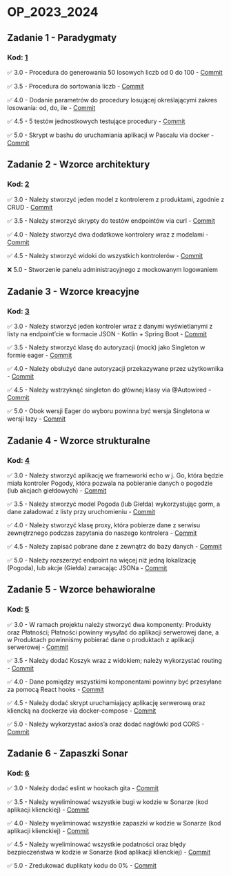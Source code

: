 # OP_2023_2024
## **Zadanie 1 - Paradygmaty**

### **Kod**: [1](https://github.com/Leovambarii/Programowanie_obiektowe_2023_2024/tree/main/1)

:white_check_mark: 3.0 - Procedura do generowania 50 losowych liczb od 0 do 100 - [Commit](https://github.com/Leovambarii/Programowanie_obiektowe_2023_2024/commit/25aa68832fdfba42416394e2ed2a1b0c18a95f2f)

:white_check_mark: 3.5 - Procedura do sortowania liczb - [Commit](https://github.com/Leovambarii/Programowanie_obiektowe_2023_2024/commit/25aa68832fdfba42416394e2ed2a1b0c18a95f2f)

:white_check_mark: 4.0 - Dodanie parametrów do procedury losującej określającymi zakres losowania: od, do, ile - [Commit](https://github.com/Leovambarii/Programowanie_obiektowe_2023_2024/commit/25aa68832fdfba42416394e2ed2a1b0c18a95f2f)

:white_check_mark: 4.5 - 5 testów jednostkowych testujące procedury - [Commit](https://github.com/Leovambarii/Programowanie_obiektowe_2023_2024/commit/25aa68832fdfba42416394e2ed2a1b0c18a95f2f)

:white_check_mark: 5.0 - Skrypt w bashu do uruchamiania aplikacji w Pascalu via docker - [Commit](https://github.com/Leovambarii/Programowanie_obiektowe_2023_2024/commit/25aa68832fdfba42416394e2ed2a1b0c18a95f2f)

## **Zadanie 2 - Wzorce architektury**

### **Kod**: [2](https://github.com/Leovambarii/Programowanie_obiektowe_2023_2024/tree/main/2)

:white_check_mark: 3.0 - Należy stworzyć jeden model z kontrolerem z produktami, zgodnie z CRUD - [Commit](https://github.com/Leovambarii/Programowanie_obiektowe_2023_2024/commit/b92ceb1c902b1b707ce40c8b761293e13eb0a6d8)

:white_check_mark: 3.5 - Należy stworzyć skrypty do testów endpointów via curl - [Commit](https://github.com/Leovambarii/Programowanie_obiektowe_2023_2024/commit/b92ceb1c902b1b707ce40c8b761293e13eb0a6d8)

:white_check_mark: 4.0 - Należy stworzyć dwa dodatkowe kontrolery wraz z modelami - [Commit](https://github.com/Leovambarii/Programowanie_obiektowe_2023_2024/commit/b92ceb1c902b1b707ce40c8b761293e13eb0a6d8)

:white_check_mark: 4.5 - Należy stworzyć widoki do wszystkich kontrolerów - [Commit](https://github.com/Leovambarii/Programowanie_obiektowe_2023_2024/commit/b92ceb1c902b1b707ce40c8b761293e13eb0a6d8)

:x: 5.0 - Stworzenie panelu administracyjnego z mockowanym logowaniem

## **Zadanie 3 - Wzorce kreacyjne**

### **Kod**: [3](https://github.com/Leovambarii/Programowanie_obiektowe_2023_2024/tree/main/3)

:white_check_mark: 3.0 - Należy stworzyć jeden kontroler wraz z danymi wyświetlanymi z listy na endpoint’cie w formacie JSON - Kotlin + Spring Boot - [Commit](https://github.com/Leovambarii/Programowanie_obiektowe_2023_2024/commit/eb1b36f5d2dffb60413240d36081d177289a9595)

:white_check_mark: 3.5 - Należy stworzyć klasę do autoryzacji (mock) jako Singleton w formie eager - [Commit](https://github.com/Leovambarii/Programowanie_obiektowe_2023_2024/commit/eb1b36f5d2dffb60413240d36081d177289a9595)

:white_check_mark: 4.0 - Należy obsłużyć dane autoryzacji przekazywane przez użytkownika - [Commit](https://github.com/Leovambarii/Programowanie_obiektowe_2023_2024/commit/eb1b36f5d2dffb60413240d36081d177289a9595)

:white_check_mark: 4.5 - Należy wstrzyknąć singleton do głównej klasy via @Autowired - [Commit](https://github.com/Leovambarii/Programowanie_obiektowe_2023_2024/commit/eb1b36f5d2dffb60413240d36081d177289a9595)

:white_check_mark: 5.0 - Obok wersji Eager do wyboru powinna być wersja Singletona w wersji lazy - [Commit](https://github.com/Leovambarii/Programowanie_obiektowe_2023_2024/commit/eb1b36f5d2dffb60413240d36081d177289a9595)

## **Zadanie 4 - Wzorce strukturalne**

### **Kod**: [4](https://github.com/Leovambarii/Programowanie_obiektowe_2023_2024/tree/main/4)

:white_check_mark: 3.0 - Należy stworzyć aplikację we frameworki echo w j. Go, która będzie miała kontroler Pogody, która pozwala na pobieranie danych o pogodzie (lub akcjach giełdowych) - [Commit](https://github.com/Leovambarii/Programowanie_obiektowe_2023_2024/commit/2f0a5e55a89391a4ea67d10c350925decbb9c7c2)

:white_check_mark: 3.5 - Należy stworzyć model Pogoda (lub Giełda) wykorzystując gorm, a dane załadować z listy przy uruchomieniu - [Commit](https://github.com/Leovambarii/Programowanie_obiektowe_2023_2024/commit/2f0a5e55a89391a4ea67d10c350925decbb9c7c2)

:white_check_mark: 4.0 - Należy stworzyć klasę proxy, która pobierze dane z serwisu zewnętrznego podczas zapytania do naszego kontrolera - [Commit](https://github.com/Leovambarii/Programowanie_obiektowe_2023_2024/commit/29fc56e76777f95fea39498abe234f1f49c8e055)

:white_check_mark: 4.5 - Należy zapisać pobrane dane z zewnątrz do bazy danych - [Commit](https://github.com/Leovambarii/Programowanie_obiektowe_2023_2024/commit/29fc56e76777f95fea39498abe234f1f49c8e055)

:white_check_mark: 5.0 - Należy rozszerzyć endpoint na więcej niż jedną lokalizację (Pogoda), lub akcje (Giełda) zwracając JSONa - [Commit](https://github.com/Leovambarii/Programowanie_obiektowe_2023_2024/commit/29fc56e76777f95fea39498abe234f1f49c8e055)

## **Zadanie 5 - Wzorce behawioralne**

### **Kod**: [5](https://github.com/Leovambarii/Programowanie_obiektowe_2023_2024/tree/main/5)

:white_check_mark: 3.0 - W ramach projektu należy stworzyć dwa komponenty: Produkty oraz Płatności; Płatności powinny wysyłać do aplikacji serwerowej dane, a w Produktach powinniśmy pobierać dane o produktach z aplikacji serwerowej - [Commit](https://github.com/Leovambarii/Programowanie_obiektowe_2023_2024/commit/9416922fc5ec1f470e7a836a2b486af397757c98)

:white_check_mark: 3.5 - Należy dodać Koszyk wraz z widokiem; należy wykorzystać routing - [Commit](https://github.com/Leovambarii/Programowanie_obiektowe_2023_2024/commit/9416922fc5ec1f470e7a836a2b486af397757c98)

:white_check_mark: 4.0 - Dane pomiędzy wszystkimi komponentami powinny być przesyłane za pomocą React hooks - [Commit](https://github.com/Leovambarii/Programowanie_obiektowe_2023_2024/commit/9416922fc5ec1f470e7a836a2b486af397757c98)

:white_check_mark: 4.5 - Należy dodać skrypt uruchamiający aplikację serwerową oraz kliencką na dockerze via docker-compose - [Commit](https://github.com/Leovambarii/Programowanie_obiektowe_2023_2024/commit/9416922fc5ec1f470e7a836a2b486af397757c98)

:white_check_mark: 5.0 - Należy wykorzystać axios’a oraz dodać nagłówki pod CORS - [Commit](https://github.com/Leovambarii/Programowanie_obiektowe_2023_2024/commit/d899bfc3d3bab34199cbd7361cbb8c91dbb9a521)

## **Zadanie 6 - Zapaszki Sonar**

### **Kod**: [6](https://github.com/Leovambarii/Programowanie_obiektowe_2023_2024/tree/main/6)

:white_check_mark: 3.0 - Należy dodać eslint w hookach gita - [Commit](https://github.com/Leovambarii/Programowanie_obiektowe_2023_2024/commit/aa187d5fb08120f0ac3e98d21c4a658b5fc10716)

:white_check_mark: 3.5 - Należy wyeliminować wszystkie bugi w kodzie w Sonarze (kod aplikacji klienckiej) - [Commit](https://github.com/Leovambarii/Programowanie_obiektowe_2023_2024/commit/aa187d5fb08120f0ac3e98d21c4a658b5fc10716)

:white_check_mark: 4.0 - Należy wyeliminować wszystkie zapaszki w kodzie w Sonarze (kod aplikacji klienckiej) - [Commit](https://github.com/Leovambarii/Programowanie_obiektowe_2023_2024/commit/aa187d5fb08120f0ac3e98d21c4a658b5fc10716)

:white_check_mark: 4.5 - Należy wyeliminować wszystkie podatności oraz błędy bezpieczeństwa w kodzie w Sonarze (kod aplikacji klienckiej) - [Commit](https://github.com/Leovambarii/Programowanie_obiektowe_2023_2024/commit/aa187d5fb08120f0ac3e98d21c4a658b5fc10716)

:white_check_mark: 5.0 - Zredukować duplikaty kodu do 0% - [Commit](https://github.com/Leovambarii/Programowanie_obiektowe_2023_2024/commit/aa187d5fb08120f0ac3e98d21c4a658b5fc10716)
